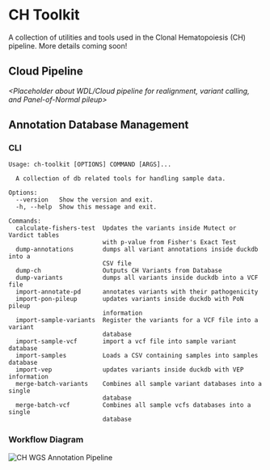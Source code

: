 # CH Toolkit

A collection of utilities and tools used in the Clonal Hematopoiesis (CH) pipeline.  More details coming soon!

## Cloud Pipeline

_<Placeholder about WDL/Cloud pipeline for realignment, variant calling, and Panel-of-Normal pileup>_

## Annotation Database Management

### CLI

```
Usage: ch-toolkit [OPTIONS] COMMAND [ARGS]...

  A collection of db related tools for handling sample data.

Options:
  --version   Show the version and exit.
  -h, --help  Show this message and exit.

Commands:
  calculate-fishers-test  Updates the variants inside Mutect or Vardict tables
                          with p-value from Fisher's Exact Test
  dump-annotations        dumps all variant annotations inside duckdb into a
                          CSV file
  dump-ch                 Outputs CH Variants from Database
  dump-variants           dumps all variants inside duckdb into a VCF file
  import-annotate-pd      annotates variants with their pathogenicity
  import-pon-pileup       updates variants inside duckdb with PoN pileup
                          information
  import-sample-variants  Register the variants for a VCF file into a variant
                          database
  import-sample-vcf       import a vcf file into sample variant database
  import-samples          Loads a CSV containing samples into samples database
  import-vep              updates variants inside duckdb with VEP information
  merge-batch-variants    Combines all sample variant databases into a single
                          database
  merge-batch-vcf         Combines all sample vcfs databases into a single
                          database
```

### Workflow Diagram

![CH WGS Annotation Pipeline](docsi/mages/ch-pipeline-wgs.png)

